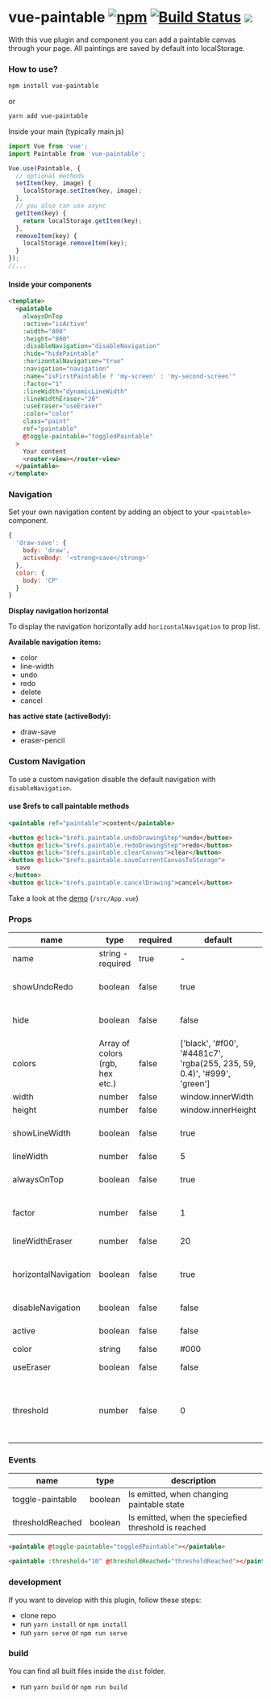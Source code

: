 # vue-paintable [![npm](https://badge.fury.io/js/vue-paintable.svg)](https://www.npmjs.com/package/vue-paintable) [![Build Status](https://travis-ci.org/ph1p/vue-paintable.svg?branch=master)](https://travis-ci.org/ph1p/vue-paintable) [![](https://img.shields.io/badge/now-demo-black.svg)](https://vue-paintable.now.sh/)

With this vue plugin and component you can add a paintable canvas through your page.
All paintings are saved by default into localStorage.

### How to use?

```bash
npm install vue-paintable
```

or

```bash
yarn add vue-paintable
```

Inside your main (typically main.js)

```javascript
import Vue from 'vue';
import Paintable from 'vue-paintable';

Vue.use(Paintable, {
  // optional methods
  setItem(key, image) {
    localStorage.setItem(key, image);
  },
  // you also can use async
  getItem(key) {
    return localStorage.getItem(key);
  },
  removeItem(key) {
    localStorage.removeItem(key);
  }
});
//...
```

#### Inside your components

```html
<template>
  <paintable
    alwaysOnTop
    :active="isActive"
    :width="800"
    :height="800"
    :disableNavigation="disableNavigation"
    :hide="hidePaintable"
    :horizontalNavigation="true"
    :navigation="navigation"
    :name="isFirstPaintable ? 'my-screen' : 'my-second-screen'"
    :factor="1"
    :lineWidth="dynamicLineWidth"
    :lineWidthEraser="20"
    :useEraser="useEraser"
    :color="color"
    class="paint"
    ref="paintable"
    @toggle-paintable="toggledPaintable"
  >
    Your content
    <router-view></router-view>
  </paintable>
</template>
```

### Navigation

Set your own navigation content by adding an object to your `<paintable>` component.

```javascript
{
  'draw-save': {
    body: 'draw',
    activeBody: '<strong>save</strong>'
  },
  color: {
    body: 'CP'
  }
}
```

**Display navigation horizontal**

To display the navigation horizontally add `horizontalNavigation` to prop list.

**Available navigation items:**

- color
- line-width
- undo
- redo
- delete
- cancel

**has active state (activeBody):**

- draw-save
- eraser-pencil

### Custom Navigation

To use a custom navigation disable the default navigation with `disableNavigation`.

#### use \$refs to call paintable methods

```html
<paintable ref="paintable">content</paintable>

<button @click="$refs.paintable.undoDrawingStep">undo</button>
<button @click="$refs.paintable.redoDrawingStep">redo</button>
<button @click="$refs.paintable.clearCanvas">clear</button>
<button @click="$refs.paintable.saveCurrentCanvasToStorage">
  save
</button>
<button @click="$refs.paintable.cancelDrawing">cancel</button>
```

Take a look at the [demo](https://vue-paintable.now.sh/) (`/src/App.vue`)


### Props

| name                 | type                            | required | default                                                                  | description                                                    |
| -------------------- | ------------------------------- | -------- | ------------------------------------------------------------------------ | ---------------------------------------------------------------|
| name                 | string - required               | true     | -                                                                        | unique identifier                                              |
| showUndoRedo         | boolean                         | false    | true                                                                     | show undo and redo button                                      |
| hide                 | boolean                         | false    | false                                                                    | hide the complete paintable                                    |
| colors               | Array of colors (rgb, hex etc.) | false    | ['black', '#f00', '#4481c7', 'rgba(255, 235, 59, 0.4)', '#999', 'green'] | array of choosable colors                                      |
| width                | number                          | false    | window.innerWidth                                                        | canvas width                                                   |
| height               | number                          | false    | window.innerHeight                                                       | canvas height                                                  |
| showLineWidth        | boolean                         | false    | true                                                                     | show button to set line width                                  |
| lineWidth            | number                          | false    | 5                                                                        | line width                                                     |
| alwaysOnTop          | boolean                         | false    | true                                                                     | set canvas always as top layer                                 |
| factor               | number                          | false    | 1                                                                        | set a scale factor if needed                                   |
| lineWidthEraser      | number                          | false    | 20                                                                       | set eraser line width                                          |
| horizontalNavigation | boolean                         | false    | true                                                                     | display the navigation horizontally or vertically              |
| disableNavigation    | boolean                         | false    | false                                                                    | hide navigation                                                |
| active               | boolean                         | false    | false                                                                    | set paintable active/inactive                                  |
| color                | string                          | false    | #000                                                                     | current color                                                  |
| useEraser            | boolean                         | false    | false                                                                    | set to true, to use the eraser                                 |
| threshold            | number                          | false    | 0                                                                        | set the threshold on which an event gets triggered (see events)|

### Events

| name             | type    | description                                          |
| ---------------- | ------- | ---------------------------------------------------- |
| toggle-paintable | boolean | Is emitted, when changing paintable state            |
| thresholdReached | boolean | Is emitted, when the speciefied threshold is reached |

```html
<paintable @toggle-paintable="toggledPaintable"></paintable>

<paintable :threshold="10" @thresholdReached="thresholdReached"></paintable>
```

### development

If you want to develop with this plugin, follow these steps:

- clone repo
- run `yarn install` or `npm install`
- run `yarn serve` or `npm run serve`

### build

You can find all built files inside the `dist` folder.

- run `yarn build` or `npm run build`
